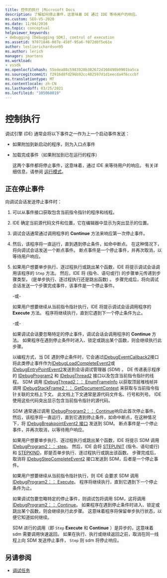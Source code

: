 ```yaml
---
title: 控件的执行 |Microsoft Docs
description: 了解如何停止事件，这意味着 DE 通过 IDE 等待用户的响应。
ms.custom: SEO-VS-2020
ms.date: 11/04/2016
ms.topic: conceptual
helpviewer_keywords:
- debugging [Debugging SDK], control of execution
ms.assetid: 97071846-007e-450f-95a6-f072d0f5e61e
author: leslierichardson95
ms.author: lerich
manager: jmartens
ms.workload:
- vssdk
ms.openlocfilehash: 55edea88c5983920b382672d160498b9901ba5ca
ms.sourcegitcommit: f2916d8fd296b92cc402597d1d1eecda4f6cccbf
ms.translationtype: MT
ms.contentlocale: zh-CN
ms.lasthandoff: 03/25/2021
ms.locfileid: "105068019"
---
```

# <a name="control-of-execution"></a>控制执行
调试引擎 (DE) 通常会将以下事件之一作为上一个启动事件发送：

- 如果附加到新启动的程序，则为入口点事件

- 加载完成事件（如果附加到已在运行的程序）

  这两个事件都将停止事件，这意味着，通过 IDE 来等待用户的响应。 有关详细信息，请参阅 [运行模式](../../extensibility/debugger/operational-modes.md)。

## <a name="stopping-event"></a>正在停止事件
 向调试会话发送停止事件时：

1. 可以从事件接口获取包含当前指令指针的程序和线程。

2. IDE 确定当前源代码文件和位置，它在编辑器中显示为突出显示的位置。

3. 调试会话通常通过调用程序的 **Continue** 方法来响应第一次停止事件。

4. 然后，该程序将一直运行，直到遇到停止条件，如命中断点。 在这种情况下，将向调试会话发送一个断点事件。 断点事件是一个停止事件，并再次取消，以等待用户响应。

5. 如果用户想要单步执行、逐过程执行或跳出某个函数，IDE 将提示调试会话调用该程序的 `Step` 方法。 然后，IDE 将 (指令、语句或行) 的步骤单元传递到步骤类型， (是单步执行、逐过程执行还是跳出函数) 。 步骤完成后，将向调试会话发送一个步骤完成事件，该事件是一个停止事件。

    -或-

    如果用户想要继续从当前指令指针执行，IDE 将提示调试会话调用程序的 **Execute** 方法。 程序将继续执行，直到它遇到下一个停止条件为止。

    -或-

    如果调试会话要忽略特定的停止事件，调试会话会调用程序的 **Continue** 方法。 如果程序在遇到停止条件时进入、锁定或跳出某个函数，则会继续执行此步骤。

   以编程方式，当 DE 遇到停止条件时，它会通过[IDebugEventCallback2](../../extensibility/debugger/reference/idebugeventcallback2.md)接口将此类停止事件作为[IDebugLoadCompleteEvent2](../../extensibility/debugger/reference/idebugloadcompleteevent2.md)或[IDebugEntryPointEvent2](../../extensibility/debugger/reference/idebugentrypointevent2.md)发送到会话调试管理器 (SDM) 。 DE 传递表示程序的 [IDebugProgram2](../../extensibility/debugger/reference/idebugprogram2.md) 和 [IDebugThread2](../../extensibility/debugger/reference/idebugthread2.md) 接口以及包含当前指令指针的线程。 SDM 调用 [IDebugThread2：： EnumFrameInfo](../../extensibility/debugger/reference/idebugthread2-enumframeinfo.md) 以获取顶层堆栈帧并调用 [IDebugStackFrame2：： GetDocumentContext](../../extensibility/debugger/reference/idebugstackframe2-getdocumentcontext.md) 来获取与当前指令指针关联的文档上下文。 此文档上下文通常是源代码文件名、行号和列号。 IDE 使用这些代码突出显示包含当前指令指针的源代码。

   SDM 通常通过调用 [IDebugProgram2：： Continue](../../extensibility/debugger/reference/idebugprogram2-continue.md)响应此首次停止事件。 然后，该程序将一直运行，直到它遇到停止条件，如命中断点，在这种情况下，将 [IDebugBreakpointEvent2 接口](../../extensibility/debugger/reference/idebugbreakpointevent2.md) 发送到 SDM。 断点事件是一个停止事件，并再次取消，以等待用户响应。

   如果用户想要单步执行、逐过程执行或跳出某个函数，IDE 将提示 SDM 调用 [IDebugProgram2：： step](../../extensibility/debugger/reference/idebugprogram2-step.md)。 然后，IDE 会将 [STEPUNIT](../../extensibility/debugger/reference/stepunit.md) (指令、语句或行) 和 [STEPKIND](../../extensibility/debugger/reference/stepkind.md)，即是否单步执行、逐过程执行或跳出该函数。 步骤完成后，取消将 [IDebugStepCompleteEvent2](../../extensibility/debugger/reference/idebugstepcompleteevent2.md) 接口发送到 SDM，后者是一个停止事件。

   如果用户想要继续从当前指令指针执行，则 IDE 会要求 SDM 调用 [IDebugProgram2：： Execute](../../extensibility/debugger/reference/idebugprogram2-execute.md)。 程序将继续执行，直到它遇到下一个停止条件为止。

   如果调试包要忽略特定的停止事件，则调试包将调用 SDM，这将调用 [IDebugProgram2：： Continue](../../extensibility/debugger/reference/idebugprogram2-continue.md)。 如果程序在遇到停止条件时进入、锁定或跳出某个函数，则会继续执行此步骤。 这意味着程序将保留单步执行状态，以便它知道如何继续。

   SDM 进行的调用（即 `Step` **Execute** 和 **Continue** ）是异步的，这意味着 sdm 需要调用快速返回。 如果在执行、执行或继续返回之前，取消在同一线程上向 SDM 发送停止事件， `Step` 则 sdm 将停止响应。  

## <a name="see-also"></a>另请参阅
- [调试任务](../../extensibility/debugger/debugging-tasks.md)
